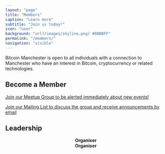 ```yaml
---
layout: "page"
title: "Members"
caption: "Learn more"
subtitle: "Join us today!"
icon: "user"
background: "url(/images/skyline.png) #00BBFF"
permalink: "/members/"
navigation: "visible"
---
```


Bitcoin Manchester is open to all individuals with a connection to Manchester who have an interest in Bitcoin, cryptocurrency or related technologies.

## Become a Member

[Join our Meetup Group to be alerted immediately about new events!](http://www.meetup.com/Bitcoin-Manchester/)

[Join our Mailing List to discuss the group and receive announcements by email](https://groups.google.com/d/forum/bitcoin-manchester)

## Leadership

<div class="leaders">
<div class="col-33 larry" style="text-align: center;">
<b>Organiser</b>
<div data-passname="ashmoran" data-style="embedded" data-height="fixed"></div>
</div>

<div class="col-33 leo" style="text-align: center;">
<b>Organiser</b>
<div data-passname="maxsan" data-style="embedded" data-height="fixed"></div>
</div>
